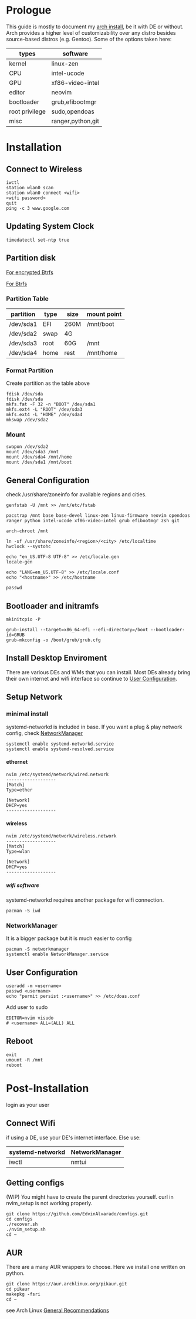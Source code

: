 # Prologue
This guide is mostly to document my [arch install](https://wiki.archlinux.org/title/installation_guide), be it with DE or without. Arch provides a higher level of customizability over any distro besides source-based distros (e.g. Gentoo). Some of the options taken here:

| types          | software          |
| -----          | --------          |
| kernel         | linux-zen         |
| CPU            | intel-ucode       | 
| GPU   		 | xf86-video-intel  |
| editor         | neovim            |
| bootloader     | grub,efibootmgr   |
| root privilege | sudo,opendoas     |
| misc           | ranger,python,git |

# Installation

## Connect to Wireless
```
iwctl
station wlan0 scan
station wlan0 connect <wifi>
<wifi password>
quit
ping -c 3 www.google.com
```

## Updating System Clock
```
timedatectl set-ntp true
```

## Partition disk

[For encrypted Btrfs](https://github.com/EdvinAlvarado/configs/blob/master/Arch/Encrypted%20Btrfs.md)

[For Btrfs](https://github.com/EdvinAlvarado/configs/blob/master/Arch/Btrfs.md)

### Partition Table
| partition | type | size | mount point |
| --------- | ---- | ---- | ----------- |
| /dev/sda1 | EFI  | 260M | /mnt/boot   |
| /dev/sda2 | swap | 4G   |             |
| /dev/sda3 | root | 60G  | /mnt        |
| /dev/sda4 | home | rest | /mnt/home   |

### Format Partition
Create partition as the table above
```
fdisk /dev/sda
fdisk /dev/sda
mkfs.fat -F 32 -n "BOOT" /dev/sda1
mkfs.ext4 -L "ROOT" /dev/sda3
mkfs.ext4 -L "HOME" /dev/sda4
mkswap /dev/sda2
```

### Mount
```
swapon /dev/sda2
mount /dev/sda3 /mnt
mount /dev/sda4 /mnt/home
mount /dev/sda1 /mnt/boot
```

## General Configuration
check /usr/share/zoneinfo for available regions and cities.
```
genfstab -U /mnt >> /mnt/etc/fstab

pacstrap /mnt base base-devel linux-zen linux-firmware neovim opendoas ranger python intel-ucode xf86-video-intel grub efibootmgr zsh git

arch-chroot /mnt

ln -sf /usr/share/zoneinfo/<region>/<city> /etc/localtime
hwclock --systohc

echo "en_US.UTF-8 UTF-8" >> /etc/locale.gen
locale-gen

echo "LANG=en_US.UTF-8" >> /etc/locale.conf
echo "<hostname>" >> /etc/hostname

passwd
```

## Bootloader and initramfs
```
mkinitcpio -P

grub-install --target=x86_64-efi --efi-directory=/boot --bootloader-id=GRUB
grub-mkconfig -o /boot/grub/grub.cfg
```

## Install Desktop Enviroment
There are various DEs and WMs that you can install. Most DEs already bring their own internet and wifi interface so continue to [User Configuration](https://github.com/EdvinAlvarado/configs/blob/master/Arch/install.md#user-configuration).

## Setup Network

### minimal install
systemd-networkd is included in base. If you want a plug & play network config, check [NetworkManager](https://github.com/EdvinAlvarado/configs/blob/master/Arch/install.md#networkmanager) 
```
systemctl enable systemd-networkd.service
systemctl enable systemd-resolved.service
```
#### ethernet
```
nvim /etc/systemd/network/wired.network
-------------------
[Match]
Type=ether

[Network]
DHCP=yes
-------------------
```
#### wireless
```
nvim /etc/systemd/network/wireless.network
-------------------
[Match]
Type=wlan

[Network]
DHCP=yes
-------------------
```
##### wifi software
systemd-networkd requires another package for wifi connection.
```
pacman -S iwd
```

### NetworkManager
It is a bigger package but it is much easier to config
```
pacman -S networkmanager
systemctl enable NetworkManager.service
```

## User Configuration
```
useradd -m <username>
passwd <username>
echo "permit persist :<username>" >> /etc/doas.conf
```

Add user to sudo
```
EDITOR=nvim visudo
# <username> ALL=(ALL) ALL
```

## Reboot
```
exit
umount -R /mnt
reboot
```

# Post-Installation
login as your user

## Connect Wifi
if using a DE, use your DE's internet interface. Else use:

| systemd-networkd | NetworkManager |
| ---------------- | -------------- |
| iwctl            | nmtui          |

## Getting configs
(WIP) You might have to create the parent directories yourself. curl in nvim_setup is not working properly.
```
git clone https://github.com/EdvinAlvarado/configs.git
cd configs
./recover.sh
./nvim_setup.sh
cd ~
```

## AUR
There are a many AUR wrappers to choose. Here we install one written on python.
```
git clone https://aur.archlinux.org/pikaur.git
cd pikaur
makepkg -fsri
cd ~
```

see Arch Linux [General Recommendations](https://wiki.archlinux.org/title/General_recommendations)

